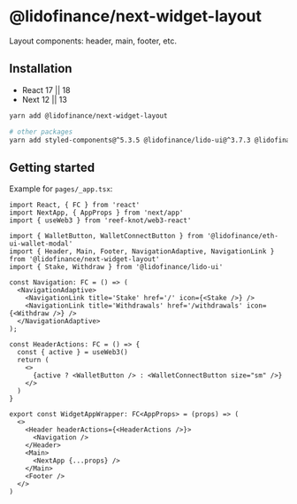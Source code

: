 # @lidofinance/next-widget-layout

Layout components: header, main, footer, etc.

## Installation

- React 17 || 18
- Next 12 || 13

```bash
yarn add @lidofinance/next-widget-layout

# other packages 
yarn add styled-components@^5.3.5 @lidofinance/lido-ui@^3.7.3 @lidofinance/next-ui-primitives@^0.27.0
```

## Getting started

Example for `pages/_app.tsx`:

```tsx
import React, { FC } from 'react'
import NextApp, { AppProps } from 'next/app'
import { useWeb3 } from 'reef-knot/web3-react'

import { WalletButton, WalletConnectButton } from '@lidofinance/eth-ui-wallet-modal'
import { Header, Main, Footer, NavigationAdaptive, NavigationLink } from '@lidofinance/next-widget-layout'
import { Stake, Withdraw } from '@lidofinance/lido-ui'

const Navigation: FC = () => (
  <NavigationAdaptive>
    <NavigationLink title='Stake' href='/' icon={<Stake />} />
    <NavigationLink title='Withdrawals' href='/withdrawals' icon={<Withdraw />} />
  </NavigationAdaptive>
);

const HeaderActions: FC = () => {
  const { active } = useWeb3()
  return (
    <>
      {active ? <WalletButton /> : <WalletConnectButton size="sm" />}
    </>
  )
}

export const WidgetAppWrapper: FC<AppProps> = (props) => (
  <>
    <Header headerActions={<HeaderActions />}>
      <Navigation />
    </Header>
    <Main>
      <NextApp {...props} />
    </Main>
    <Footer />
  </>
)
```

